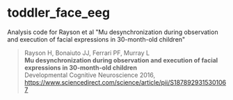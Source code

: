 # toddler_face_eeg
Analysis code for Rayson et al "Mu desynchronization during observation and execution of facial expressions in 30-month-old children"

> Rayson H, Bonaiuto JJ, Ferrari PF, Murray L<br>
> **Mu desynchronization during observation and execution of facial expressions in 30-month-old children**<br>
> Developmental Cognitive Neuroscience 2016, https://www.sciencedirect.com/science/article/pii/S1878929315301067

